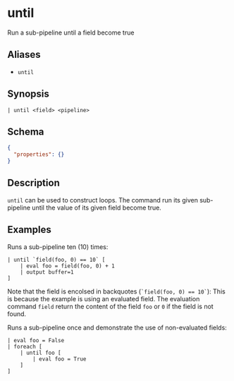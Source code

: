 # until

Run a sub-pipeline until a field become true
## Aliases

* `until`

## Synopsis

```shell
| until <field> <pipeline>
```

## Schema

```json
{
  "properties": {}
}
```


## Description

`until` can be used to construct loops. The command run its given sub-pipeline
until the value of its given field become true.


## Examples


Runs a sub-pipeline ten (10) times:

```
| until `field(foo, 0) == 10` [
    | eval foo = field(foo, 0) + 1 
    | output buffer=1
]
```

Note that the field is encolsed in backquotes (`` `field(foo, 0) == 10` ``):
This is because the example is using an evaluated field. The evaluation command
`field` return the content of the field `foo` or `0` if the field is not found.

Runs a sub-pipeline once and demonstrate the use of non-evaluated fields:

```
| eval foo = False
| foreach [
    | until foo [
        | eval foo = True
    ]
]
```

